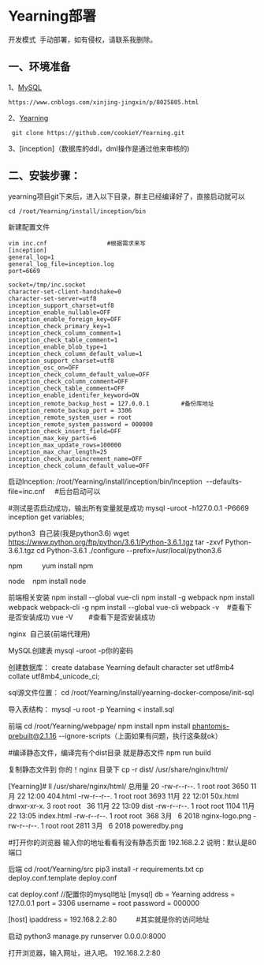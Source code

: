 # Yearning部署

开发模式  手动部署，如有侵权，请联系我删除。


## 一、环境准备

1、[MySQL](自行安装)

    https://www.cnblogs.com/xinjing-jingxin/p/8025805.html

2、[Yearning](开源文件安装包)
 
     git clone https://github.com/cookieY/Yearning.git
     
3、[inception]（数据库的ddl，dml操作是通过他来审核的)

## 二、安装步骤：

yearning项目git下来后，进入以下目录，群主已经编译好了，直接启动就可以

    cd /root/Yearning/install/inception/bin

新建配置文件

    vim inc.cnf                 #根据需求来写
    [inception]
    general_log=1
    general_log_file=inception.log
    port=6669

    socket=/tmp/inc.socket
    character-set-client-handshake=0
    character-set-server=utf8
    inception_support_charset=utf8
    inception_enable_nullable=OFF
    inception_enable_foreign_key=OFF
    inception_check_primary_key=1
    inception_check_column_comment=1
    inception_check_table_comment=1
    inception_enable_blob_type=1
    inception_check_column_default_value=1
    inception_support_charset=utf8
    inception_osc_on=OFF
    inception_check_column_default_value=OFF
    inception_check_column_comment=OFF
    inception_check_table_comment=OFF
    inception_enable_identifer_keyword=ON
    inception_remote_backup_host = 127.0.0.1         #备份库地址
    inception_remote_backup_port = 3306
    inception_remote_system_user = root
    inception_remote_system_password = 000000
    inception_check_insert_field=OFF
    inception_max_key_parts=6
    inception_max_update_rows=100000
    inception_max_char_length=25
    inception_check_autoincrement_name=OFF
    inception_check_column_default_value=OFF

启动Inception:
    /root/Yearning/install/inception/bin/Inception  --defaults-file=inc.cnf     #后台启动可以
    
#测试是否启动成功，输出所有变量就是成功
    mysql -uroot -h127.0.0.1 -P6669
    inception get variables;

python3  自己装(我是python3.6)
wget https://www.python.org/ftp/python/3.6.1/Python-3.6.1.tgz
tar -zxvf Python-3.6.1.tgz
cd Python-3.6.1
./configure --prefix=/usr/local/python3.6

npm         
yum install npm

node    
npm install node

前端相关安装
npm install --global vue-cli
npm install -g webpack
npm install webpack webpack-cli -g
npm install --global vue-cli
webpack -v    #查看下是否安装成功
vue -V        #查看下是否安装成功

nginx  自己装(前端代理用)


MySQL创建表
mysql -uroot -p你的密码

创建数据库：
create database Yearning default character set utf8mb4 collate utf8mb4_unicode_ci;

sql源文件位置：
cd /root/Yearning/install/yearning-docker-compose/init-sql

导入表结构：
mysql -u root -p Yearning < install.sql



前端
cd /root/Yearning/webpage/
npm install
npm install phantomjs-prebuilt@2.1.16 --ignore-scripts（上面如果有问题，执行这条就ok）

#编译静态文件，编译完有个dist目录 就是静态文件
npm run build 

复制静态文件到 你的！nginx 目录下
cp -r dist/ /usr/share/nginx/html/

[Yearning]# ll /usr/share/nginx/html/
总用量 20
-rw-r--r--. 1 root root 3650 11月 22 12:00 404.html
-rw-r--r--. 1 root root 3693 11月 22 12:01 50x.html
drwxr-xr-x. 3 root root   36 11月 22 13:09 dist
-rw-r--r--. 1 root root 1104 11月 22 13:05 index.html
-rw-r--r--. 1 root root  368 3月   6 2018 nginx-logo.png
-rw-r--r--. 1 root root 2811 3月   6 2018 poweredby.png

#打开你的浏览器 输入你的地址看看有没有静态页面
192.168.2.2
说明：默认是80端口

后端
cd /root/Yearning/src
pip3 install -r requirements.txt
cp deploy.conf.template deploy.conf

cat deploy.conf //配置你的mysql地址
[mysql]
db = Yearning
address = 127.0.0.1
port = 3306
username = root
password = 000000

[host]
ipaddress = 192.168.2.2:80          #其实就是你的访问地址

启动
python3 manage.py runserver 0.0.0.0:8000

打开浏览器，输入网址，进入吧。
192.168.2.2:80




